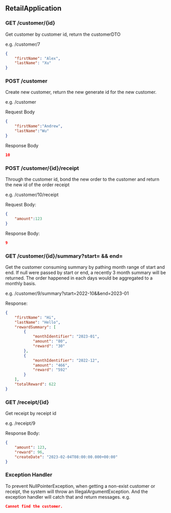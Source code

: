 ## RetailApplication

### GET /customer/{id}

Get customer by customer id, return the customerDTO

e.g. /customer/7

```json
{
    "firstName": "Alex",
    "lastName": "Xu"
}
```



### POST /customer

Create new customer, return the new generate id for the new customer.

e.g. /customer

Request Body

```json
{
    "firstName":"Andrew",
    "lastName":"Wu"
}
```

Response Body

```json
10
```



### POST /customer/{id}/receipt

Through the customer id, bond the new order to the customer and return the new id of the order receipt

e.g. /customer/10/receipt

Request Body:

```json
{
    "amount":123
}
```

Response Body:

```json
9
```



### GET /customer/{id}/summary?start= && end=

Get the customer consuming summary by pathing month range of start and end. If null were passed by start or end, a recently 3 month summary will be returned. The order happened in each days would be aggregated to a monthly basis.

e.g. /customer/9/summary?start=2022-10&&end=2023-01

Response:

```json
{
    "firstName": "Hi",
    "lastName": "Hello",
    "rewardSummary": [
        {
            "monthIdentifier": "2023-01",
            "amount": "80",
            "reward": "30"
        },
        {
            "monthIdentifier": "2022-12",
            "amount": "466",
            "reward": "592"
        }
    ],
    "totalReward": 622
}
```



### GET /receipt/{id}

Get receipt by receipt id

e.g. /receipt/9

Response Body:

```json
{
    "amount": 123,
    "reward": 96,
    "createDate": "2023-02-04T08:00:00.000+00:00"
}
```
### Exception Handler
To prevent NullPointerException, when getting a non-exist customer or receipt, the system will throw an IllegalArgumentException. And the exception handler will catch that and return messages.
e.g.
```json
Cannot find the customer.
```

 

